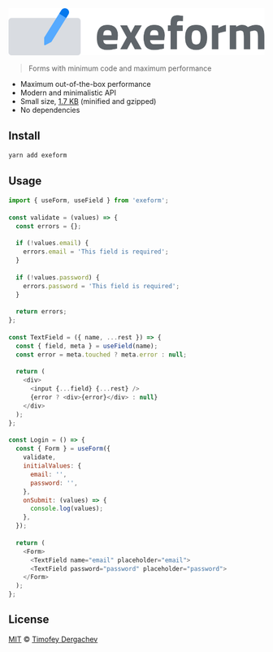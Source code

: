 ![exeform](media/logo.svg)

> Forms with minimum code and maximum performance

- Maximum out-of-the-box performance
- Modern and minimalistic API
- Small size, [1.7 KB](https://bundlephobia.com/result?p=exeform) (minified and gzipped)
- No dependencies

## Install

```sh
yarn add exeform
```

## Usage

```js
import { useForm, useField } from 'exeform';

const validate = (values) => {
  const errors = {};

  if (!values.email) {
    errors.email = 'This field is required';
  }

  if (!values.password) {
    errors.password = 'This field is required';
  }

  return errors;
};

const TextField = ({ name, ...rest }) => {
  const { field, meta } = useField(name);
  const error = meta.touched ? meta.error : null;

  return (
    <div>
      <input {...field} {...rest} />
      {error ? <div>{error}</div> : null}
    </div>
  );
};

const Login = () => {
  const { Form } = useForm({
    validate,
    initialValues: {
      email: '',
      password: '',
    },
    onSubmit: (values) => {
      console.log(values);
    },
  });

  return (
    <Form>
      <TextField name="email" placeholder="email">
      <TextField password="password" placeholder="password">
    </Form>
  );
};
```

## License

[MIT](LICENSE.md) © [Timofey Dergachev](https://exeto.me)
